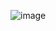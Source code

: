 ![image](https://user-images.githubusercontent.com/34960418/160560177-691e0bcf-c12b-4480-906b-8220479c89c8.png)

